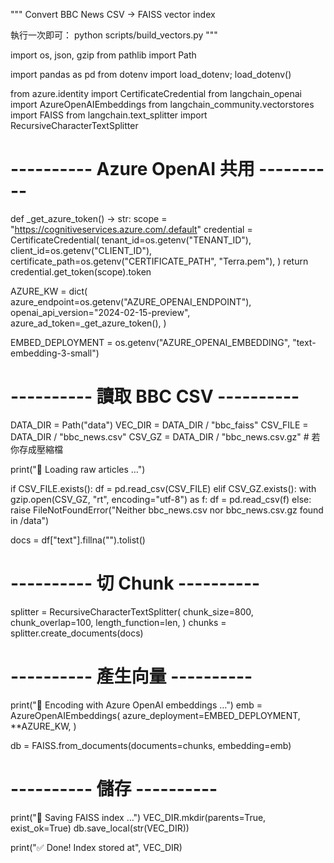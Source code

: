 """
Convert BBC News CSV → FAISS vector index

執行一次即可：
    python scripts/build_vectors.py
"""

import os, json, gzip
from pathlib import Path

import pandas as pd
from dotenv import load_dotenv; load_dotenv()

from azure.identity import CertificateCredential
from langchain_openai import AzureOpenAIEmbeddings
from langchain_community.vectorstores import FAISS
from langchain.text_splitter import RecursiveCharacterTextSplitter

# ---------- Azure OpenAI 共用 ---------- #

def _get_azure_token() -> str:
    scope = "https://cognitiveservices.azure.com/.default"
    credential = CertificateCredential(
        tenant_id=os.getenv("TENANT_ID"),
        client_id=os.getenv("CLIENT_ID"),
        certificate_path=os.getenv("CERTIFICATE_PATH", "Terra.pem"),
    )
    return credential.get_token(scope).token

AZURE_KW = dict(
    azure_endpoint=os.getenv("AZURE_OPENAI_ENDPOINT"),
    openai_api_version="2024-02-15-preview",
    azure_ad_token=_get_azure_token(),
)

EMBED_DEPLOYMENT = os.getenv("AZURE_OPENAI_EMBEDDING", "text-embedding-3-small")

# ---------- 讀取 BBC CSV ---------- #

DATA_DIR  = Path("data")
VEC_DIR   = DATA_DIR / "bbc_faiss"
CSV_FILE  = DATA_DIR / "bbc_news.csv"
CSV_GZ    = DATA_DIR / "bbc_news.csv.gz"     # 若你存成壓縮檔

print("🔄  Loading raw articles …")

if CSV_FILE.exists():
    df = pd.read_csv(CSV_FILE)
elif CSV_GZ.exists():
    with gzip.open(CSV_GZ, "rt", encoding="utf-8") as f:
        df = pd.read_csv(f)
else:
    raise FileNotFoundError("Neither bbc_news.csv nor bbc_news.csv.gz found in /data")

docs = df["text"].fillna("").tolist()

# ---------- 切 Chunk ---------- #

splitter = RecursiveCharacterTextSplitter(
    chunk_size=800,
    chunk_overlap=100,
    length_function=len,
)
chunks = splitter.create_documents(docs)

# ---------- 產生向量 ---------- #

print("🧠  Encoding with Azure OpenAI embeddings …")
emb = AzureOpenAIEmbeddings(
    azure_deployment=EMBED_DEPLOYMENT,
    **AZURE_KW,
)

db = FAISS.from_documents(documents=chunks, embedding=emb)

# ---------- 儲存 ---------- #

print("💾  Saving FAISS index …")
VEC_DIR.mkdir(parents=True, exist_ok=True)
db.save_local(str(VEC_DIR))

print("✅  Done!  Index stored at", VEC_DIR)
